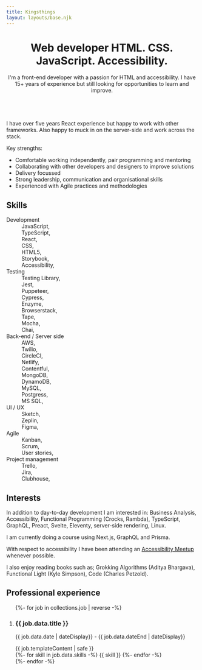 ```yaml
---
title: Kingsthings
layout: layouts/base.njk
---
```


<header class="flow indent">
  <h1>
    Web developer
    <span class="code indent">
      HTML. CSS. JavaScript. Accessibility.
    </span>
  </h1>
  <p class="measure-short">
    I'm a front-end developer with a passion for HTML and accessibility. I
    have 15+ years of experience but still looking for opportunities to
    learn and improve.
  </p>
</header>
<div class="full-bleed hero">
  <div class="wrapper">
    <picture>
      <source type="image/webp" srcset="/images/wp-glasses.webp" />
      <img src="/images/wp-glasses.png" alt="" />
    </picture>
  </div>
</div>
<article class="full-bleed promo">
  <div class="wrapper flow">
    <p>
      I have over five years React experience but happy to work with other
      frameworks. Also happy to muck in on the server-side and work
      across the stack.
    </p>
    <p>Key strengths:</p>
    <ul>
      <li>
        Comfortable working independently, pair programming and mentoring
      </li>
      <li>
        Collaborating with other developers and designers to improve
        solutions
      </li>
      <li>Delivery focussed</li>
      <li>Strong leadership, communication and organisational skills</li>
      <li>Experienced with Agile practices and methodologies</li>
    </ul>
  </div>
</article>
<div class="full-bleed promo-gradient">
  <div class="wrapper">
    <div class="skills-interests">
      <article class="flow">
        <h2>Skills</h2>
        <dl class="inline-list">
          <dt>Development</dt>
          <dd>JavaScript,</dd>
          <dd>TypeScript,</dd>
          <dd>React,</dd>
          <dd>CSS,</dd>
          <dd>HTML5,</dd>
          <dd>Storybook,</dd>
          <dd>Accessibility,</dd>
          <dt>Testing</dt>
          <dd>Testing Library,</dd>
          <dd>Jest,</dd>
          <dd>Puppeteer,</dd>
          <dd>Cypress,</dd>
          <dd>Enzyme,</dd>
          <dd>Browserstack,</dd>
          <dd>Tape,</dd>
          <dd>Mocha,</dd>
          <dd>Chai,</dd>
          <dt>Back-end / Server side</dt>
          <dd>AWS,</dd>
          <dd>Twilio,</dd>
          <dd>CircleCI,</dd>
          <dd>Netlify,</dd>
          <dd>Contentful,</dd>
          <dd>MongoDB,</dd>
          <dd>DynamoDB,</dd>
          <dd>MySQL,</dd>
          <dd>Postgress,</dd>
          <dd>MS SQL,</dd>
          <dt>UI / UX</dt>
          <dd>Sketch,</dd>
          <dd>Zeplin,</dd>
          <dd>Figma,</dd>
          <dt>Agile</dt>
          <dd>Kanban,</dd>
          <dd>Scrum,</dd>
          <dd>User stories,</dd>
          <dt>Project management</dt>
          <dd>Trello,</dd>
          <dd>Jira,</dd>
          <dd>Clubhouse,</dd>
        </dl>
      </article>
      <article class="flow font-size--1">
        <h2>Interests</h2>
        <p>
          In addition to day-to-day development I am interested in: Business
          Analysis, Accessibility, Functional Programming (Crocks, Rambda),
          TypeScript, GraphQL, Preact, Svelte, Eleventy, server-side
          rendering, Linux.
        </p>
        <p>
          I am currently doing a course using Next.js, GraphQL and Prisma.
        </p>
        <p>
          With respect to accessibility I have been attending an <a href="https://www.meetup.com/London-Accessibility-Meetup">Accessibility Meetup</a> whenever possible.
        </p>
        <p>
          I also enjoy reading books such as; Grokking Algorithms (Aditya
          Bhargava), Functional Light (Kyle Simpson), Code (Charles
          Petzold).
        </p>
      </article>
    </div>
  </div>
</div>
<div class="professional-experience">
  <h2>Professional experience</h2>
  <ol class="grid-list flow">
  {%- for job in collections.job | reverse -%}
    <li class="grid-list-item">
      <div class="card">
        <h3 class="card--title">{{ job.data.title }}</h3>
        <p class="card--date">
          <time dateTime="{{ job.date }}">{{ job.data.date | dateDisplay}}</time>
          -
          <time dateTime="{{ job.data.dateEnd }}">{{ job.data.dateEnd  | dateDisplay}}</time>
        </p>
        <div class="card--description measure-short flow">{{ job.templateContent | safe }}</div>
        <div class="card--skills">
        {%- for skill in job.data.skills -%}
        <span class="tag">{{ skill }}</span>
        {%- endfor -%}
        </div>
      </div>
    </li>
  {%- endfor -%}</ol>
</div>
